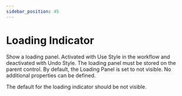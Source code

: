 ```yaml
---
sidebar_position: 45
---
```

# Loading Indicator

Show a loading panel. Activated with Use Style in the workflow and deactivated with Undo Style. The loading panel must be stored on the parent control. By default, the Loading Panel is set to not visible. No additional properties can be defined.

The default for the loading indicator should be not visible.
